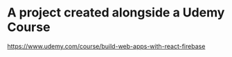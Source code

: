 # A project created alongside a Udemy Course
https://www.udemy.com/course/build-web-apps-with-react-firebase
